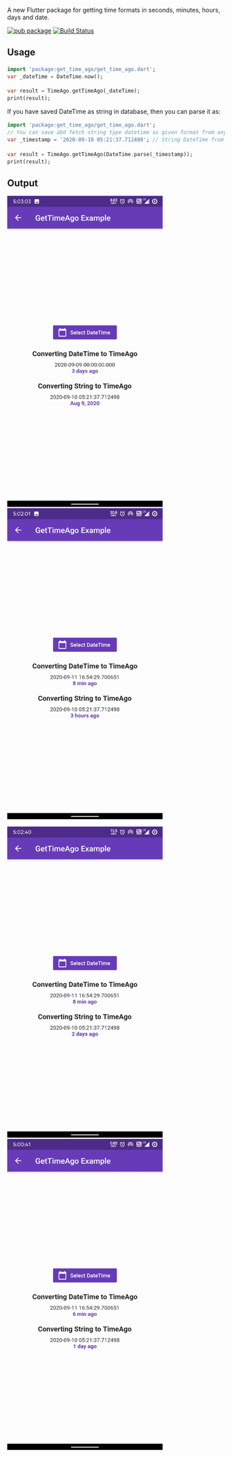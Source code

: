 A new Flutter package for getting time formats in seconds, minutes, hours, days and date.

[![pub package](https://img.shields.io/pub/v/get_time_ago.svg)](https://pub.dev/packages/get_time_ago)
[![Build Status](https://api.travis-ci.org/nixrajput/get-time-ago.svg)](https://pub.dev/packages/get_time_ago)

## Usage

```dart
import 'package:get_time_ago/get_time_ago.dart';
var _dateTime = DateTime.now();

var result = TimeAgo.getTimeAgo(_dateTime);
print(result);
```

If you have saved DateTime as string in database, then you can parse it as:

```dart
import 'package:get_time_ago/get_time_ago.dart';
// You can save abd fetch string type datetime as given format from any backend databases and set it to a variable, then parse this timestamp as given below steps:
var _timestamp = '2020-09-10 05:21:37.712498'; // String DateTime from backend.

var result = TimeAgo.getTimeAgo(DateTime.parse(_timestamp));
print(result);
```

## Output

<p>
 <img width="360px" src="get_time_ago_1.jpg">
 <img width="360px" src="get_time_ago_2.jpg">
 </p>    
 
<p>
 <img width="360px" src="get_time_ago_3.jpg">
 <img width="360px" src="get_time_ago_4.jpg">
 </p>  




